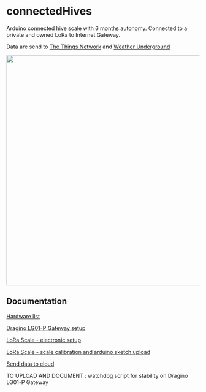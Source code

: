 # connectedHives
Arduino connected hive scale with 6 months autonomy. Connected to a private and owned LoRa to Internet Gateway.

Data are send to [The Things Network](https://www.thethingsnetwork.org/) and [Weather Underground](https://www.wunderground.com/weather/api)

<img src="https://raw.github.com/luigi1809/connectedHives/master/img/scale.jpg" width="600">

Documentation
--------------------
[Hardware list](https://github.com/luigi1809/connectedHives/blob/master/doc/hardware_list.md)

[Dragino LG01-P Gateway setup](https://github.com/luigi1809/connectedHives/blob/master/doc/gateway.md)

[LoRa Scale - electronic setup](https://github.com/luigi1809/connectedHives/blob/master/doc/lora_scale.md)

[LoRa Scale - scale calibration and arduino sketch upload](https://github.com/luigi1809/connectedHives/blob/master/doc/lora_scale.md)

[Send data to cloud](https://github.com/luigi1809/connectedHives/blob/master/doc/cloud.md)

TO UPLOAD AND DOCUMENT : watchdog script for stability on Dragino LG01-P Gateway 
